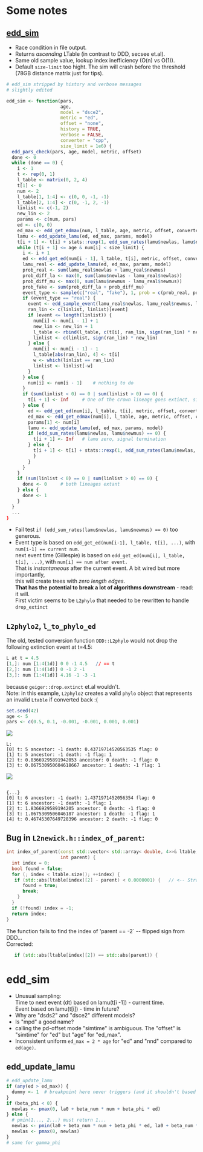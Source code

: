 # Some notes

## [edd_sim](/R/edd_sim.R)

* Race condition in file output.
* Returns *ascending* LTable (in contrast to DDD, secsee et.al).
* Same old sample value, lookup index inefficiency (O(n) vs O(1)).
* Default `size-limit` too hight. The sim will crash before the threshold (78GB distance matrix just for tips).

```R
# edd_sim stripped by history and verbose messages
# slightly edited

edd_sim <- function(pars,
                    age,
                    model = "dsce2",
                    metric = "ed",
                    offset = "none",
                    history = TRUE,
                    verbose = FALSE,
                    converter = "cpp",
                    size_limit = 1e6) {
  edd_pars_check(pars, age, model, metric, offset)
  done <- 0
  while (done == 0) {
    i <- 1
    t <- rep(0, 1)
    l_table <- matrix(0, 2, 4)
    t[1] <- 0
    num <- 2
    l_table[1, 1:4] <- c(0, 0, -1, -1)
    l_table[2, 1:4] <- c(0, -1, 2, -1)
    linlist <- c(-1, 2)
    new_lin <- 2
    params <- c(num, pars)
    ed <- c(0, 0)
    ed_max <- edd_get_edmax(num, l_table, age, metric, offset, converter)
    lamu <- edd_update_lamu(ed, ed_max, params, model)
    t[i + 1] <- t[i] + stats::rexp(1, edd_sum_rates(lamu$newlas, lamu$newmus))
    while (t[i + 1] <= age & num[i] < size_limit) {
      i <- i + 1
      ed <- edd_get_ed(num[i - 1], l_table, t[i], metric, offset, converter)
      lamu_real <- edd_update_lamu(ed, ed_max, params, model)
      prob_real <- sum(lamu_real$newlas + lamu_real$newmus)
      prob_diff_la <- max(0, sum(lamu$newlas - lamu_real$newlas))
      prob_diff_mu <- max(0, sum(lamu$newmus - lamu_real$newmus))
      prob_fake <- sum(prob_diff_la + prob_diff_mu)
      event_type <- sample(c("real", "fake"), 1, prob = c(prob_real, prob_fake))
      if (event_type == "real") {
        event <- edd_sample_event(lamu_real$newlas, lamu_real$newmus, linlist)
        ran_lin <- c(linlist, linlist)[event]
        if (event <= length(linlist)) {
          num[i] <- num[i - 1] + 1
          new_lin <- new_lin + 1
          l_table <- rbind(l_table, c(t[i], ran_lin, sign(ran_lin) * new_lin, -1))
          linlist <- c(linlist, sign(ran_lin) * new_lin)
        } else {
          num[i] <- num[i - 1] - 1
          l_table[abs(ran_lin), 4] <- t[i]
          w <- which(linlist == ran_lin)
          linlist <- linlist[-w]
        }
      } else {
        num[i] <- num[i - 1]    # nothing to do
      }
      if (sum(linlist < 0) == 0 | sum(linlist > 0) == 0) {
        t[i + 1] <- Inf     # One of the crown lineage goes extinct, signal termination
      } else {
        ed <- edd_get_ed(num[i], l_table, t[i], metric, offset, converter)  
        ed_max <- edd_get_edmax(num[i], l_table, age, metric, offset, converter)
        params[1] <- num[i]
        lamu <- edd_update_lamu(ed, ed_max, params, model)
        if (edd_sum_rates(lamu$newlas, lamu$newmus) == 0) {
          t[i + 1] <- Inf   # lamu zero, signal termination
        } else {
          t[i + 1] <- t[i] + stats::rexp(1, edd_sum_rates(lamu$newlas, lamu$newmus))
          }
        }
      }
    }
    if (sum(linlist < 0) == 0 | sum(linlist > 0) == 0) {
      done <- 0     # both lineages extant
    } else {
      done <- 1
    }
  }
  ...
}
```

* Fail test `if (edd_sum_rates(lamu$newlas, lamu$newmus) == 0)` too generous.
* Event type is based on `edd_get_ed(num[i-1], l_table, t[i], ...)`, with `num[i-1] == current num`.<br>
next event time (Gillespie) is based on `edd_get_ed(num[i], l_table, t[i], ...)`, with `num[i] == num after event.`<br>
That is *instantaneous* after the current event. A bit wired but more importantly,<br>
this will create trees with *zero length edges*.<br>
**That has the potential to break a lot of algorithms downstream** - read: it will.<br>
First victim seems to be `L2phylo` that needed to be rewritten to handle `drop_extinct` 

## `L2phylo2`, `l_to_phylo_ed`

The old, tested conversion function `DDD::L2phylo` would not drop the following 
extinction event at t=4.5:

```R
L at t = 4.5
[1,]: num [1:4(1d)] 0 0 -1 4.5   // == t
[2,]: num [1:4(1d)] 0 -1 2 -1
[3,]: num [1:4(1d)] 4.16 -1 -3 -1
```

because `geiger::drop.extinct` et.al wouldn't.<br>
Note: in this example, `L2phylo2` creates a valid `phylo` object that
represents an invalid `Ltable` if converted back :(


```R
set.seed(42)
age <- 5
pars <- c(0.5, 0.1, -0.001, -0.001, 0.001, 0.001)
```

![](small_tree.png)

```
L:
[0] t: 5 ancestor: -1 death: 0.43719714520563535 flag: 0
[1] t: 5 ancestor: -1 death: -1 flag: 1
[2] t: 0.83669295891942053 ancestor: 0 death: -1 flag: 0
[3] t: 0.067530950604618667 ancestor: 1 death: -1 flag: 1
```

![](small_tree_ext.png)

```

{...}
[0] t: 6 ancestor: -1 death: 1.4371971452056354 flag: 0
[1] t: 6 ancestor: -1 death: -1 flag: 1
[2] t: 1.8366929589194205 ancestor: 0 death: -1 flag: 0
[3] t: 1.0675309506046187 ancestor: 1 death: -1 flag: 1
[4] t: 0.46745307649728396 ancestor: 2 death: -1 flag: 0
```

## Bug in `L2newick.h::index_of_parent`:

```C++
int index_of_parent(const std::vector< std::array< double, 4>>& ltable,
                    int parent) {
  int index = 0;
  bool found = false;
  for (; index < ltable.size(); ++index) {
   if (std::abs(ltable[index][2] - parent) < 0.0000001) {   // <-- Strange and buggy
      found = true;
      break;
    }
  }
  if (!found) index = -1;
  return index;
}
```

The function fails to find the index of 'parent == -2` -- flipped sign from DDD...<br>
Corrected:

```C++
   if (std::abs(ltable[index][2]) == std::abs(parent)) {
```

# edd_sim

* Unusual sampling:<br>
Time to next event (dt) based on lamu(t[i -1]) - current time.<br>
Event based on lamu(t[i]) - time in future?
* Why are "dsds2" and "dsce2" different models?
* Is "mpd" a good name?
* calling the pd-offset mode "simtime" is ambiguous. The "offset" is "simtime" for "ed" but "age" for "ed_max".
* Inconsistent uniform `ed_max = 2 * age` for "ed" and "nnd" compared to `ed(age)`.

## edd_update_lamu

```R
# edd_update_lamu
if (any(ed > ed_max)) {
  dummy <- 1  # breakpoint here never triggers (and it shouldn't based an namings)
}
if (beta_phi < 0) {
  newlas <- pmax(0, la0 + beta_num * num + beta_phi * ed)
} else {
  # pmin(1..., 2...) must return 1...
  newlas <- pmin(la0 + beta_num * num + beta_phi * ed, la0 + beta_num * num + beta_phi * ed_max)
  newlas <- pmax(0, newlas)
}
# same for gamma_phi
```

